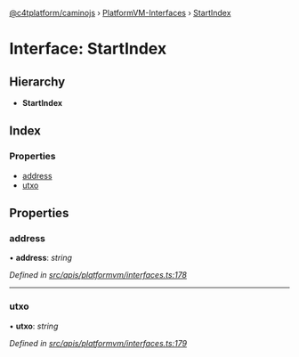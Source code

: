 [@c4tplatform/caminojs](../api.md) › [PlatformVM-Interfaces](../modules/platformvm_interfaces.md) › [StartIndex](platformvm_interfaces.startindex.md)

# Interface: StartIndex

## Hierarchy

* **StartIndex**

## Index

### Properties

* [address](platformvm_interfaces.startindex.md#address)
* [utxo](platformvm_interfaces.startindex.md#utxo)

## Properties

###  address

• **address**: *string*

*Defined in [src/apis/platformvm/interfaces.ts:178](https://github.com/chain4travel/caminojs/blob/ac57b5af/src/apis/platformvm/interfaces.ts#L178)*

___

###  utxo

• **utxo**: *string*

*Defined in [src/apis/platformvm/interfaces.ts:179](https://github.com/chain4travel/caminojs/blob/ac57b5af/src/apis/platformvm/interfaces.ts#L179)*
